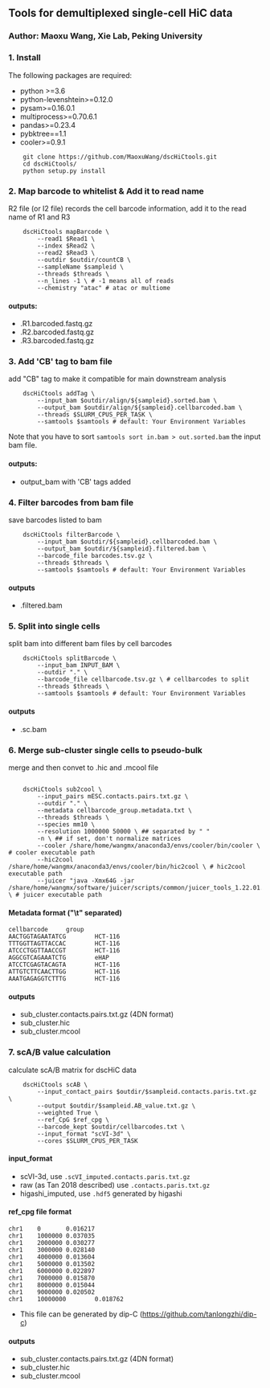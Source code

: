 ## Tools for demultiplexed single-cell HiC data
### Author: Maoxu Wang, Xie Lab, Peking University

### 1. Install
The following packages are required:
- python >=3.6
- python-levenshtein>=0.12.0
- pysam>=0.16.0.1 
- multiprocess>=0.70.6.1
- pandas>=0.23.4
- pybktree==1.1
- cooler>=0.9.1
```shell
    git clone https://github.com/MaoxuWang/dscHiCtools.git
    cd dscHiCtools/
    python setup.py install
```

### 2. Map barcode to whitelist & Add it to read name
R2 file (or I2 file) records the cell barcode information, add it to the read name of R1 and R3
```shell
    dscHiCtools mapBarcode \
        --read1 $Read1 \
        --index $Read2 \
        --read2 $Read3 \
        --outdir $outdir/countCB \
        --sampleName $sampleid \
        --threads $threads \
        --n_lines -1 \ # -1 means all of reads 
        --chemistry "atac" # atac or multiome
```

#### outputs:
- .R1.barcoded.fastq.gz
- .R2.barcoded.fastq.gz
- .R3.barcoded.fastq.gz

### 3. Add 'CB' tag to bam file
add "CB" tag to make it compatible for main downstream analysis 
```shell
    dscHiCtools addTag \
        --input_bam $outdir/align/${sampleid}.sorted.bam \
        --output_bam $outdir/align/${sampleid}.cellbarcoded.bam \
        --threads $SLURM_CPUS_PER_TASK \
        --samtools $samtools # default: Your Environment Variables
```
Note that you have to sort `samtools sort in.bam > out.sorted.bam` the input bam file.
#### outputs:
- output_bam with 'CB' tags added

### 4. Filter barcodes from bam file 
save barcodes listed to bam
```shell
    dscHiCtools filterBarcode \
        --input_bam $outdir/${sampleid}.cellbarcoded.bam \
        --output_bam $outdir/${sampleid}.filtered.bam \
        --barcode_file barcodes.tsv.gz \
        --threads $threads \
        --samtools $samtools # default: Your Environment Variables
```
#### outputs
- .filtered.bam


### 5. Split into single cells
split bam into different bam files by cell barcodes
```shell
    dscHiCtools splitBarcode \
        --input_bam INPUT_BAM \
        --outdir "." \
        --barcode_file cellbarcode.tsv.gz \ # cellbarcodes to split
        --threads $threads \
        --samtools $samtools # default: Your Environment Variables
```
#### outputs
- .sc.bam


### 6. Merge sub-cluster single cells to pseudo-bulk
merge and then convet to .hic and .mcool file 
```shell

    dscHiCtools sub2cool \
        --input_pairs mESC.contacts.pairs.txt.gz \
        --outdir "." \
        --metadata cellbarcode_group.metadata.txt \
        --threads $threads \
        --species mm10 \
        --resolution 1000000 50000 \ ## separated by " "
        -n \ ## if set, don't normalize matrices 
        --cooler /share/home/wangmx/anaconda3/envs/cooler/bin/cooler \ # cooler executable path
        --hic2cool /share/home/wangmx/anaconda3/envs/cooler/bin/hic2cool \ # hic2cool executable path
        --juicer "java -Xmx64G -jar /share/home/wangmx/software/juicer/scripts/common/juicer_tools_1.22.01.jar" \ # juicer executable path
```
#### Metadata format ("\t" separated)
```shell
cellbarcode     group
AACTGGTAGAATATCG        HCT-116
TTTGGTTAGTTACCAC        HCT-116
ATCCCTGGTTAACCGT        HCT-116
AGGCGTCAGAAATCTG        eHAP
ATCCTCGAGTACAGTA        HCT-116
ATTGTCTTCAACTTGG        HCT-116
AAATGAGAGGTCTTTG        HCT-116
```
#### outputs
- sub_cluster.contacts.pairs.txt.gz (4DN format)
- sub_cluster.hic
- sub_cluster.mcool

### 7. scA/B value calculation
calculate scA/B matrix for dscHiC data
```shell
    dscHiCtools scAB \
        --input_contact_pairs $outdir/$sampleid.contacts.paris.txt.gz \
        --output $outdir/$sampleid.AB_value.txt.gz \
        --weighted True \
        --ref_CpG $ref_cpg \
        --barcode_kept $outdir/cellbarcodes.txt \
        --input_format "scVI-3d" \
        --cores $SLURM_CPUS_PER_TASK 
```
#### input_format
- scVI-3d, use `.scVI_imputed.contacts.paris.txt.gz`
- raw (as Tan 2018 described) use `.contacts.paris.txt.gz`
- higashi_imputed, use `.hdf5` generated by higashi

#### ref_cpg file format
```shell
chr1    0       0.016217
chr1    1000000 0.037035
chr1    2000000 0.030277
chr1    3000000 0.028140
chr1    4000000 0.013604
chr1    5000000 0.013502
chr1    6000000 0.022897
chr1    7000000 0.015870
chr1    8000000 0.015044
chr1    9000000 0.020502
chr1    10000000        0.018762
```
- This file can be generated by dip-C (https://github.com/tanlongzhi/dip-c)
#### outputs
- sub_cluster.contacts.pairs.txt.gz (4DN format)
- sub_cluster.hic
- sub_cluster.mcool
